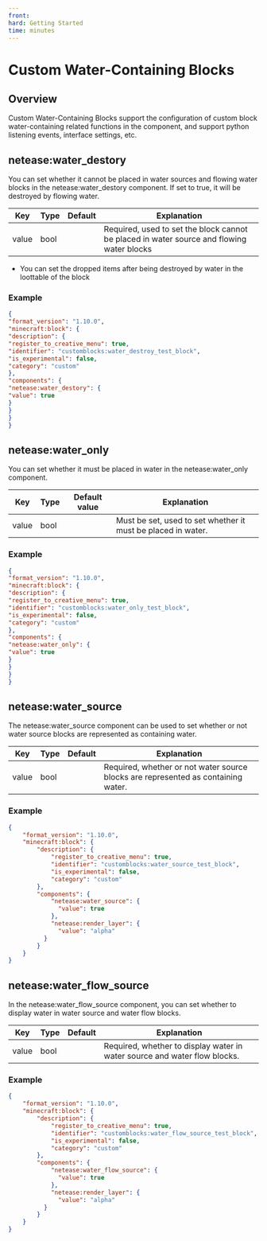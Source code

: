 ```yaml
--- 
front: 
hard: Getting Started 
time: minutes 
--- 
```

# Custom Water-Containing Blocks 

## Overview 

Custom Water-Containing Blocks support the configuration of custom block water-containing related functions in the component, and support python listening events, interface settings, etc. 

## netease:water_destory 

You can set whether it cannot be placed in water sources and flowing water blocks in the netease:water_destory component. If set to true, it will be destroyed by flowing water. 

| Key | Type | Default | Explanation | 
| ----- | ---- | ------ | -------------------------------------------- | 
| value | bool | | Required, used to set the block cannot be placed in water source and flowing water blocks | 

- You can set the dropped items after being destroyed by water in the loottable of the block 

### Example 
```json 
{ 
"format_version": "1.10.0", 
"minecraft:block": { 
"description": { 
"register_to_creative_menu": true, 
"identifier": "customblocks:water_destroy_test_block", 
"is_experimental": false, 
"category": "custom" 
}, 
"components": { 
"netease:water_destory": { 
"value": true 
} 
} 
} 
} 
``` 

## netease:water_only 

You can set whether it must be placed in water in the netease:water_only component. 

| Key | Type | Default value | Explanation | 
| ----- | ---- | ------ | ------------------------------------ | 
| value | bool | | Must be set, used to set whether it must be placed in water. | 

### Example

```json 
{ 
"format_version": "1.10.0", 
"minecraft:block": { 
"description": { 
"register_to_creative_menu": true, 
"identifier": "customblocks:water_only_test_block", 
"is_experimental": false, 
"category": "custom" 
}, 
"components": { 
"netease:water_only": { 
"value": true 
} 
} 
} 
} 
``` 

## netease:water_source 

The netease:water_source component can be used to set whether or not water source blocks are represented as containing water. 

| Key | Type | Default | Explanation | 
| ----- | ---- | ------ | -------------------------------------- | 
| value | bool | | Required, whether or not water source blocks are represented as containing water. |

### Example
```json
{
    "format_version": "1.10.0",
    "minecraft:block": {
        "description": {
            "register_to_creative_menu": true,
            "identifier": "customblocks:water_source_test_block",
            "is_experimental": false,
            "category": "custom"
        },
        "components": {
            "netease:water_source": {
              "value": true
            },
            "netease:render_layer": {
              "value": "alpha"
          }
        }
    }
}
```

## netease:water_flow_source 

In the netease:water_flow_source component, you can set whether to display water in water source and water flow blocks. 

| Key | Type | Default | Explanation | 
| ----- | ---- | ------ | -------------------------------------- | 
| value | bool | | Required, whether to display water in water source and water flow blocks. |

### Example
```json
{
    "format_version": "1.10.0",
    "minecraft:block": {
        "description": {
            "register_to_creative_menu": true,
            "identifier": "customblocks:water_flow_source_test_block",
            "is_experimental": false,
            "category": "custom"
        },
        "components": {
            "netease:water_flow_source": {
              "value": true
            },
            "netease:render_layer": {
              "value": "alpha"
          }
        }
    }
}
```